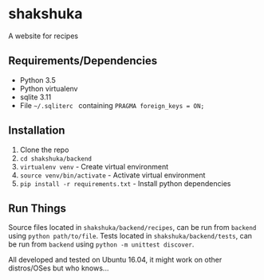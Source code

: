 # shakshuka
A website for recipes

## Requirements/Dependencies

- Python 3.5
- Python virtualenv
- sqlite 3.11
- File `~/.sqliterc ` containing `PRAGMA foreign_keys = ON;`

## Installation

1.  Clone the repo
2. `cd shakshuka/backend`
3. `virtualenv venv` - Create virtual environment
4. `source venv/bin/activate` - Activate virtual environment
5. `pip install -r requirements.txt` - Install python dependencies

## Run Things

Source files located in `shakshuka/backend/recipes`, can be run from `backend` using `python path/to/file`.
Tests located in `shakshuka/backend/tests`, can be run from `backend` using `python -m unittest discover`.

All developed and tested on Ubuntu 16.04, it might work on other distros/OSes but who knows...
